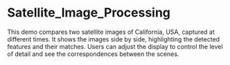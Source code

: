 # Satellite_Image_Processing
This demo compares two satellite images of California, USA, captured at different times. It shows the images side by side, highlighting the detected features and their matches. Users can adjust the display to control the level of detail and see the correspondences between the scenes.

